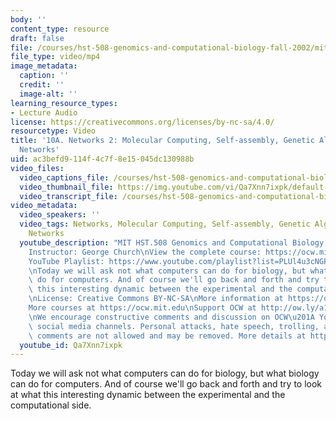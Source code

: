 ```yaml
---
body: ''
content_type: resource
draft: false
file: /courses/hst-508-genomics-and-computational-biology-fall-2002/mithst_508f02_lec10a_360p_16_9.mp4
file_type: video/mp4
image_metadata:
  caption: ''
  credit: ''
  image-alt: ''
learning_resource_types:
- Lecture Audio
license: https://creativecommons.org/licenses/by-nc-sa/4.0/
resourcetype: Video
title: '10A. Networks 2: Molecular Computing, Self-assembly, Genetic Algorithms, Neural
  Networks'
uid: ac3befd9-114f-4c7f-8e15-045dc130988b
video_files:
  video_captions_file: /courses/hst-508-genomics-and-computational-biology-fall-2002/1TywHFmrpVF5l2B3yVMiyd4nxUix316-9_transcript.webvtt
  video_thumbnail_file: https://img.youtube.com/vi/Qa7Xnn7ixpk/default.jpg
  video_transcript_file: /courses/hst-508-genomics-and-computational-biology-fall-2002/1TywHFmrpVF5l2B3yVMiyd4nxUix316-9_transcript.pdf
video_metadata:
  video_speakers: ''
  video_tags: Networks, Molecular Computing, Self-assembly, Genetic Algorithms, Neural
    Networks
  youtube_description: "MIT HST.508 Genomics and Computational Biology, Fall 2002\n\
    Instructor: George Church\nView the complete course: https://ocw.mit.edu/courses/hst-508-genomics-and-computational-biology-fall-2002/\n\
    YouTube Playlist: https://www.youtube.com/playlist?list=PLUl4u3cNGP61gaHWysmlYNeGsuUI8y5GV\n\
    \nToday we will ask not what computers can do for biology, but what biology can\
    \ do for computers. And of course we'll go back and forth and try to look at what\
    \ this interesting dynamic between the experimental and the computational side.\n\
    \nLicense: Creative Commons BY-NC-SA\nMore information at https://ocw.mit.edu/terms\n\
    More courses at https://ocw.mit.edu\nSupport OCW at http://ow.ly/a1If50zVRlQ\n\
    \nWe encourage constructive comments and discussion on OCW\u201A YouTube and other\
    \ social media channels. Personal attacks, hate speech, trolling, and inappropriate\
    \ comments are not allowed and may be removed. More details at https://ocw.mit.edu/comments."
  youtube_id: Qa7Xnn7ixpk
---
```

Today we will ask not what computers can do for biology, but what biology can do for computers. And of course we'll go back and forth and try to look at what this interesting dynamic between the experimental and the computational side.